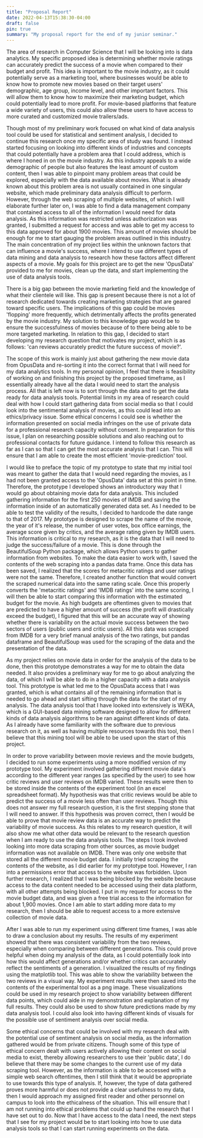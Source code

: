 ```yaml
---
title: "Proposal Report"
date: 2022-04-13T15:38:30-04:00
draft: false
pin: true
summary: "My proposal report for the end of my junior seminar."
---
```


The area of research in Computer Science that I will be looking into is data analytics. My specific proposed idea is determining whether movie ratings can accurately predict the success of a movie when compared to their budget and profit. This idea is important to the movie industry, as it could potentially serve as a marketing tool, where businesses would be able to know how to promote new movies based on their target users' demographic, age group, income level, and other important factors. This will allow them to know how to maximize their marketing budget, which could potentially lead to more profit. For movie-based platforms that feature a wide variety of users, this could also allow these users to have access to more curated and customized movie trailers/ads.

Though most of my preliminary work focused on what kind of data analysis tool could be used for statistical and sentiment analysis, I decided to continue this research once my specific area of study was found. I instead started focusing on looking into different kinds of industries and concepts that could potentially have a problem area that I could address, which is where I honed in on the movie industry. As this industry appeals to a wide demographic of people but also features the least amount of custom content, then I was able to pinpoint many problem areas that could be explored, especially with the data available about movies. What is already known about this problem area is not usually contained in one singular website, which made preliminary data analysis difficult to perform. However, through the web scraping of multiple websites, of which I will elaborate further later on, I was able to find a data management company that contained access to all of the information I would need for data analysis. As this information was restricted unless authorization was granted, I submitted a request for access and was able to get my access to this data approved for about 1900 movies. This amount of movies should be enough for me to start gauging the problem areas outlined in this industry. The main concentration of my project lies within the unknown factors that can influence a movie's success, where I intend to use different types of data mining and data analysis to research how these factors affect different aspects of a movie. My goals for this project are to get the new 'OpusData' provided to me for movies, clean up the data, and start implementing the use of data analysis tools.

There is a big gap between the movie marketing field and the knowledge of what their clientele will like. This gap is present because there is not a lot of research dedicated towards creating marketing strategies that are geared toward specific users. The implications of this gap could be movies 'flopping' more frequently, which detrimentally affects the profits generated by the movie industry. My solution to this knowledge gap would be to ensure the successfulness of movies because of to there being able to be more targeted marketing. In relation to this gap, I decided to start developing my research question that motivates my project, which is as follows: 'can reviews accurately predict the future success of movie?'.

The scope of this work is mainly just about gathering the new movie data from OpusData and re-sorting it into the correct format that I will need for my data analytics tools. In my personal opinion, I feel that there is feasibility of working on and finishing this project by the proposed timeframe, as I essentially already have all the data I would need to start the analysis process. All that is left now is to sort through the data and to get the data ready for data analysis tools. Potential limits in my area of research could deal with how I could start gathering data from social media so that I could look into the sentimental analysis of movies, as this could lead into an ethics/privacy issue. Some ethical concerns I could see is whether the information presented on social media infringes on the use of private data for a professional research capacity without consent. In preparation for this issue, I plan on researching possible solutions and also reaching out to professional contacts for future guidance. I intend to follow this research as far as I can so that I can get the most accurate analysis that I can. This will ensure that I am able to create the most efficient 'movie-prediction' tool.

I would like to preface the topic of my prototype to state that my initial tool was meant to gather the data that I would need regarding the movies, as I had not been granted access to the 'OpusData' data set at this point in time. Therefore, the prototype I developed shows an introductory way that I would go about obtaining movie data for data analysis. This included gathering information for the first 250 movies of IMDB and saving the information inside of an automatically generated data set. As I needed to be able to test the validity of the results, I decided to hardcode the date range to that of 2017. My prototype is designed to scrape the name of the movie, the year of it's release, the number of user votes, box office earnings, the average score given by critics, and the average rating given by IMDB users. This information is critical to my research, as it is the data that I will need to judge the success/failure of a movie. This is done through the BeautifulSoup Python package, which allows Python users to gather information from websites. To make the data easier to work with, I saved the contents of the web scraping into a pandas data frame. Once this data has been saved, I realized that the scores for metacritic ratings and user ratings were not the same. Therefore, I created another function that would convert the scraped numerical data into the same rating scale. Once this properly converts the 'metacritic ratings' and 'IMDB ratings' into the same scoring, I will then be able to start comparing this information with the estimated budget for the movie. As high budgets are oftentimes given to movies that are predicted to have a higher amount of success (the profit will drastically exceed the budget), I figured that this will be an accurate way of showing whether there is variability on the actual movie success between the two sectors of users (public users and critic users). All this data was scraped from IMDB for a very brief manual analysis of the two ratings, but pandas dataframe and BeautifulSoup was used for the scraping of the data and the presentation of the data.

As my project relies on movie data in order for the analysis of the data to be done, then this prototype demonstrates a way for me to obtain the data needed. It also provides a preliminary way for me to go about analyzing the data, of which I will be able to do in a higher capacity with a data analysis tool. This prototype is what led me to the OpusData access that I was granted, which is what contains all of the remaining information that is needed to go ahead and start sifting through the data for the start of my analysis. The data analysis tool that I have looked into extensively is WEKA, which is a GUI-based data mining software designed to allow for different kinds of data analysis algorithms to be ran against different kinds of data. As I already have some familiarity with the software due to previous research on it, as well as having multiple resources towards this tool, then I believe that this mining tool will be able to be used upon the start of this project.

In order to prove variability between movie reviews and the movie budgets, I decided to run some experiments using a more modified version of my prototype tool. My experiment involved gathering different movie data's according to the different year ranges (as specified by the user) to see how critic reviews and user reviews on IMDB varied. These results were then to be stored inside the contents of the experiment tool (in an excel spreadsheet format). My hypothesis was that critic reviews would be able to predict the success of a movie less often than user reviews. Though this does not answer my full research question, it is the first stepping stone that I will need to answer. If this hypothesis was proven correct, then I would be able to prove that movie review data is an accurate way to predict the variability of movie success.  As this relates to my research question, it will also show me what other data would be relevant to the research question when I am ready to use the data analysis tools. The steps I took involved looking into more data scraping from other sources, as movie budget information was not available on IMDB. There was only one website that stored all the different movie budget data. I initially tried scraping the contents of the website, as I did earlier for my prototype tool. However, I ran into a permissions error that access to the website was forbidden. Upon further research, I realized that I was being blocked by the website because access to the data content needed to be accessed using their data platform, with all other attempts being blocked. I put in my request for access to the movie budget data, and was given a free trial access to the information for about 1,900 movies. Once I am able to start adding more data to my research, then I should be able to request access to a more extensive collection of movie data.

After I was able to run my experiment using different time frames, I was able to draw a conclusion about my results. The results of my experiment showed that there was consistent variability from the two reviews, especially when comparing between different generations. This could prove helpful when doing my analysis of the data, as I could potentially look into how this would affect generations and/or whether critics can accurately reflect the sentiments of a generation. I visualized the results of my findings using the matplotlib tool. This was able to show the variability between the two reviews in a visual way. My experiment results were then saved into the contents of the experimental tool as a png image. These visualizations could be used in my research project to show variability between different data points, which could aide in my demonstration and explanation of my full results. They could also be used to show future predictions made by my data analysis tool. I could also look into having different kinds of visuals for the possible use of sentiment analysis over social media.

Some ethical concerns that could be involved with my research deal with the potential use of sentiment analysis on social media, as the information gathered would be from private citizens. Though some of this type of ethical concern dealt with users actively allowing their content on social media to exist, thereby allowing researchers to use their 'public data', I do believe that there may be some changes to the current use of my data scraping tool. However, as the information is able to be accessed with a simple web search oftentimes, then I still think that it would be appropriate to use towards this type of analysis. If, however, the type of data gathered proves more harmful or does not provide a clear usefulness to my data, then I would approach my assigned first reader and other personnel on campus to look into the ethicalness of the situation. This will ensure that I am not running into ethical problems that could up hand the research that I have set out to do. Now that I have access to the data I need, the next steps that I see for my project would be to start looking into how to use data analysis tools so that I can start running experiments on the data.
